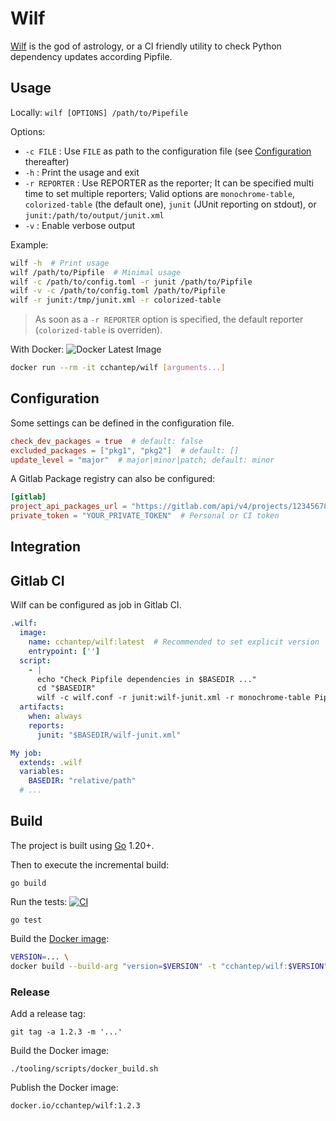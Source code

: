 # Wilf

[Wilf](https://discworld.fandom.com/wiki/Gods#Wilf) is the god of astrology, or a CI friendly utility to check Python dependency updates according Pipfile.

## Usage

Locally: `wilf [OPTIONS] /path/to/Pipefile`

Options:

- `-c FILE` : Use `FILE` as path to the configuration file (see [Configuration](#configuration) thereafter)
- `-h` : Print the usage and exit
- `-r REPORTER` : Use REPORTER as the reporter; It can be specified multi time to set multiple reporters; Valid options are `monochrome-table`, `colorized-table` (the default one), `junit` (JUnit reporting on stdout), or `junit:/path/to/output/junit.xml`
- `-v` : Enable verbose output

Example:

```bash
wilf -h  # Print usage
wilf /path/to/Pipfile  # Minimal usage
wilf -c /path/to/config.toml -r junit /path/to/Pipfile
wilf -v -c /path/to/config.toml /path/to/Pipfile
wilf -r junit:/tmp/junit.xml -r colorized-table
```

> As soon as a `-r REPORTER` option is specified, the default reporter (`colorized-table` is overriden).

With Docker: ![Docker Latest Image](https://img.shields.io/docker/v/cchantep/wilf)

```bash
docker run --rm -it cchantep/wilf [arguments...]
```

## Configuration

Some settings can be defined in the configuration file.

```toml
check_dev_packages = true  # default: false
excluded_packages = ["pkg1", "pkg2"]  # default: []
update_level = "major"  # major|minor|patch; default: minor
```

A Gitlab Package registry can also be configured:

```toml
[gitlab]
project_api_packages_url = "https://gitlab.com/api/v4/projects/12345678/packages"
private_token = "YOUR_PRIVATE_TOKEN"  # Personal or CI token
```

## Integration

## Gitlab CI

Wilf can be configured as job in Gitlab CI.

```yaml
.wilf:
  image:
    name: cchantep/wilf:latest  # Recommended to set explicit version
    entrypoint: ['']
  script:
    - |
      echo "Check Pipfile dependencies in $BASEDIR ..."
      cd "$BASEDIR"
      wilf -c wilf.conf -r junit:wilf-junit.xml -r monochrome-table Pipfile
  artifacts:
    when: always
    reports:
      junit: "$BASEDIR/wilf-junit.xml"

My job:
  extends: .wilf
  variables:
    BASEDIR: "relative/path"
  # ...
```

## Build

The project is built using [Go](https://golang.org/) 1.20+.

Then to execute the incremental build:

    go build

Run the tests: [![CI](https://github.com/cchantep/wilf/actions/workflows/ci.yml/badge.svg)](https://github.com/cchantep/wilf/actions/workflows/ci.yml)

    go test

Build the [Docker image](https://hub.docker.com/r/cchantep/wilf):

```bash
VERSION=... \
docker build --build-arg "version=$VERSION" -t "cchantep/wilf:$VERSION" .
```

### Release

Add a release tag:

    git tag -a 1.2.3 -m '...'

Build the Docker image:

    ./tooling/scripts/docker_build.sh

Publish the Docker image:

    docker.io/cchantep/wilf:1.2.3